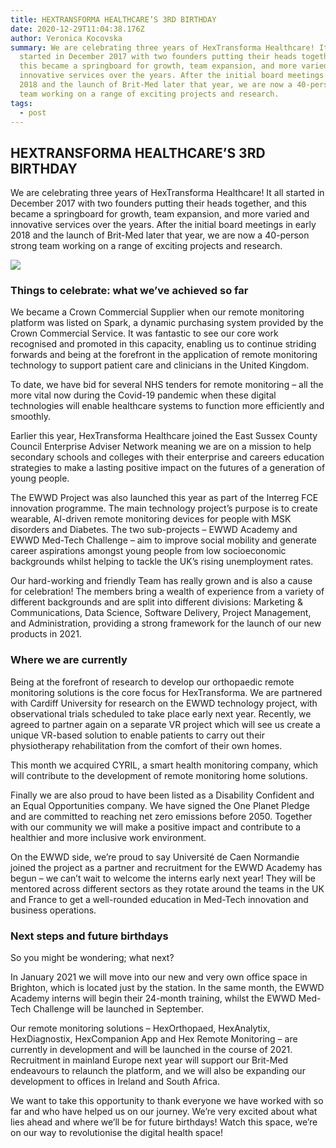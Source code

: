 ```yaml
---
title: HEXTRANSFORMA HEALTHCARE’S 3RD BIRTHDAY
date: 2020-12-29T11:04:38.176Z
author: Veronica Kocovska
summary: We are celebrating three years of HexTransforma Healthcare! It all
  started in December 2017 with two founders putting their heads together, and
  this became a springboard for growth, team expansion, and more varied and
  innovative services over the years. After the initial board meetings in early
  2018 and the launch of Brit-Med later that year, we are now a 40-person strong
  team working on a range of exciting projects and research.
tags:
  - post
---
```

## HEXTRANSFORMA HEALTHCARE’S 3RD BIRTHDAY



We are celebrating three years of HexTransforma Healthcare! It all started in December 2017 with two founders putting their heads together, and this became a springboard for growth, team expansion, and more varied and innovative services over the years. After the initial board meetings in early 2018 and the launch of Brit-Med later that year, we are now a 40-person strong team working on a range of exciting projects and research.

![](/static/img/third-birthday.jpg)

### Things to celebrate: what we’ve achieved so far

We became a Crown Commercial Supplier when our remote monitoring platform was listed on Spark, a dynamic purchasing system provided by the Crown Commercial Service. It was fantastic to see our core work recognised and promoted in this capacity, enabling us to continue striding forwards and being at the forefront in the application of remote monitoring technology to support patient care and clinicians in the United Kingdom.

To date, we have bid for several NHS tenders for remote monitoring – all the more vital now during the Covid-19 pandemic when these digital technologies will enable healthcare systems to function more efficiently and smoothly.

Earlier this year, HexTransforma Healthcare joined the East Sussex County Council Enterprise Adviser Network meaning we are on a mission to help secondary schools and colleges with their enterprise and careers education strategies to make a lasting positive impact on the futures of a generation of young people.

The EWWD Project was also launched this year as part of the Interreg FCE innovation programme. The main technology project’s purpose is to create wearable, AI-driven remote monitoring devices for people with MSK disorders and Diabetes. The two sub-projects – EWWD Academy and EWWD Med-Tech Challenge – aim to improve social mobility and generate career aspirations amongst young people from low socioeconomic backgrounds whilst helping to tackle the UK’s rising unemployment rates.

Our hard-working and friendly Team has really grown and is also a cause for celebration! The members bring a wealth of experience from a variety of different backgrounds and are split into different divisions: Marketing & Communications, Data Science, Software Delivery, Project Management, and Administration, providing a strong framework for the launch of our new products in 2021.

### Where we are currently

Being at the forefront of research to develop our orthopaedic remote monitoring solutions is the core focus for HexTransforma. We are partnered with Cardiff University for research on the EWWD technology project, with observational trials scheduled to take place early next year. Recently, we agreed to partner again on a separate VR project which will see us create a unique VR-based solution to enable patients to carry out their physiotherapy rehabilitation from the comfort of their own homes.

This month we acquired CYRIL, a smart health monitoring company, which will contribute to the development of remote monitoring home solutions.

Finally we are also proud to have been listed as a Disability Confident and an Equal Opportunities company. We have signed the One Planet Pledge and are committed to reaching net zero emissions before 2050. Together with our community we will make a positive impact and contribute to a healthier and more inclusive work environment.

On the EWWD side, we’re proud to say Université de Caen Normandie joined the project as a partner and recruitment for the EWWD Academy has begun – we can’t wait to welcome the interns early next year! They will be mentored across different sectors as they rotate around the teams in the UK and France to get a well-rounded education in Med-Tech innovation and business operations.

### Next steps and future birthdays

So you might be wondering; what next?

In January 2021 we will move into our new and very own office space in Brighton, which is located just by the station. In the same month, the EWWD Academy interns will begin their 24-month training, whilst the EWWD Med-Tech Challenge will be launched in September.

Our remote monitoring solutions – HexOrthopaed, HexAnalytix, HexDiagnostix, HexCompanion App and Hex Remote Monitoring – are currently in development and will be launched in the course of 2021. Recruitment in mainland Europe next year will support our Brit-Med endeavours to relaunch the platform, and we will also be expanding our development to offices in Ireland and South Africa.

We want to take this opportunity to thank everyone we have worked with so far and who have helped us on our journey. We’re very excited about what lies ahead and where we’ll be for future birthdays! Watch this space, we’re on our way to revolutionise the digital health space!